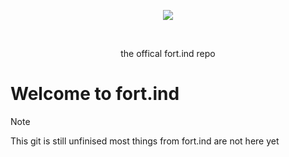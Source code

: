 <p align="center">
  <img src="https://github.com/user-attachments/assets/48824976-2a30-4bee-b17b-9b84dcc58dd4" />
</p>
<br>
 <p align="center">
 the offical fort.ind repo
</p>



# Welcome to fort.ind 
> [!NOTE]
> This git is still unfinised most things from fort.ind are not here yet 
